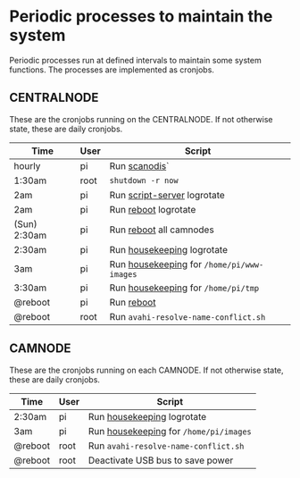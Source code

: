 # Periodic processes to maintain the system

Periodic processes run at defined intervals to maintain some system functions. The processes are implemented as cronjobs.

## CENTRALNODE

These are the cronjobs running on the CENTRALNODE. If not otherwise state, these are daily cronjobs.

| Time    | User | Script                                                            |
|---------|------|-------------------------------------------------------------------|
| hourly  | pi   | Run [scanodis](../src/scanodis)`                                  |
| 1:30am  | root | `shutdown -r now`                                                 |
| 2am     | pi   | Run [script-server](../src/script-server) logrotate               |
| 2am     | pi   | Run [reboot](../src/reboot) logrotate                             |
| (Sun) 2:30am  | pi   | Run [reboot](../src/reboot) all camnodes                    |
| 2:30am  | pi   | Run [housekeeping](../src/housekeeping) logrotate                 |
| 3am     | pi   | Run [housekeeping](../src/housekeeping) for `/home/pi/www-images` |
| 3:30am  | pi   | Run [housekeeping](../src/housekeeping) for `/home/pi/tmp`        |
| @reboot | pi   | Run [reboot](../src/reboot/)                                      |
| @reboot | root | Run `avahi-resolve-name-conflict.sh`                              |


## CAMNODE

These are the cronjobs running on each CAMNODE. If not otherwise state, these are daily cronjobs.

| Time    | User | Script                                                            |
|---------|------|-------------------------------------------------------------------|
| 2:30am  | pi   | Run [housekeeping](../src/housekeeping) logrotate                 |
| 3am     | pi   | Run [housekeeping](../src/housekeeping) for `/home/pi/images`     |
| @reboot | root | Run `avahi-resolve-name-conflict.sh`                              |
| @reboot | root | Deactivate USB bus to save power                                  |
